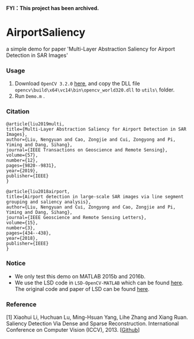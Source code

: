 **FYI：This project has been archived.**

# AirportSaliency

a simple demo for paper 'Multi-Layer Abstraction Saliency for Airport Detection in SAR Images'

### Usage

1. Download `OpenCV 3.2.0` [here](https://opencv.org/opencv-3-2.html), and copy the DLL file `opencv\build\x64\vc14\bin\opencv_world320.dll` to `utils\` folder.
2. Run `Demo.m` .

### Citation

```
@article{liu2019multi,
title={Multi-Layer Abstraction Saliency for Airport Detection in SAR Images},
author={Liu, Nengyuan and Cao, Zongjie and Cui, Zongyong and Pi, Yiming and Dang, Sihang},
journal={IEEE Transactions on Geoscience and Remote Sensing},
volume={57},
number={12},
pages={9820--9831},
year={2019},
publisher={IEEE}
}
```

```
@article{liu2018airport,
title={Airport detection in large-scale SAR images via line segment grouping and saliency analysis},
author={Liu, Nengyuan and Cui, Zongyong and Cao, Zongjie and Pi, Yiming and Dang, Sihang},
journal={IEEE Geoscience and Remote Sensing Letters},
volume={15},
number={3},
pages={434--438},
year={2018},
publisher={IEEE}
}
```

### Notice

- We only test this demo on MATLAB 2015b and 2016b.
- We use the LSD code in `LSD-OpenCV-MATLAB` which can be found [here](https://github.com/primetang/LSD-OpenCV-MATLAB). The original code and paper of LSD can be found [here](http://www.ipol.im/pub/art/2012/gjmr-lsd/ ).

### Reference

[1] Xiaohui Li, Huchuan Lu, Ming-Hsuan Yang, Lihe Zhang and Xiang Ruan. Saliency Detection Via Dense and Sparse Reconstruction. International Conference on Computer Vision (ICCV), 2013. [[Github](https://github.com/huchuanlu/13_1)]
